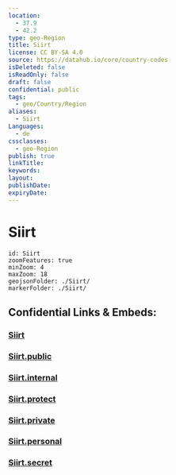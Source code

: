 ```yaml
---
location:
  - 37.9
  - 42.2
type: geo-Region
title: Siirt
license: CC BY-SA 4.0
source: https://datahub.io/core/country-codes
isDeleted: false
isReadOnly: false
draft: false
confidential: public
tags:
  - geo/Country/Region
aliases:
  - Siirt
Languages:
  - de
cssclasses:
  - geo-Region
publish: true
linkTitle:
keywords:
layout:
publishDate:
expiryDate:
---
```


# Siirt

```leaflet
id: Siirt
zoomFeatures: true 
minZoom: 4 
maxZoom: 18
geojsonFolder: ./Siirt/
markerFolder: ./Siirt/
```


## Confidential Links & Embeds: 

### [Siirt](/_Standards/Earth/Continent/Europe/Europe~East/Turkey/Provinces~Turkey/Siirt.md) 

### [Siirt.public](/_public/Earth/Continent/Europe/Europe~East/Turkey/Provinces~Turkey/Siirt.public.md) 

### [Siirt.internal](/_internal/Earth/Continent/Europe/Europe~East/Turkey/Provinces~Turkey/Siirt.internal.md) 

### [Siirt.protect](/_protect/Earth/Continent/Europe/Europe~East/Turkey/Provinces~Turkey/Siirt.protect.md) 

### [Siirt.private](/_private/Earth/Continent/Europe/Europe~East/Turkey/Provinces~Turkey/Siirt.private.md) 

### [Siirt.personal](/_personal/Earth/Continent/Europe/Europe~East/Turkey/Provinces~Turkey/Siirt.personal.md) 

### [Siirt.secret](/_secret/Earth/Continent/Europe/Europe~East/Turkey/Provinces~Turkey/Siirt.secret.md)

